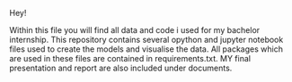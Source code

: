 Hey!

Within this file you will find all data and code i used for my bachelor internship. This repository contains several opython and jupyter notebook files used to create the models and visualise the data. All packages which are used in these files are contained in requirements.txt. MY final presentation and report are also included under documents.
